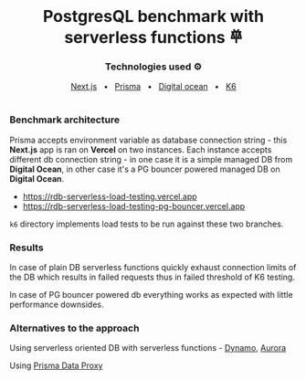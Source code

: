 <br />

<div align="center">
  <h1>PostgresQL benchmark with serverless functions 𐄷</h1>
  <p><h3 align="center">Technologies used ⚙️</h3></p>
  <a href="https://nextjs.org/">Next.js</a>
  <span>&nbsp;&nbsp;•&nbsp;&nbsp;</span>
  <a href="https://www.prisma.io/">Prisma</a>
  <span>&nbsp;&nbsp;•&nbsp;&nbsp;</span>
  <a href="https://www.digitalocean.com/">Digital ocean</a>
  <span>&nbsp;&nbsp;•&nbsp;&nbsp;</span>
  <a href="https://k6.io/">K6</a>
  
</div>

<br />

###  Benchmark architecture

Prisma accepts environment variable as database connection string - this **Next.js** app is ran on **Vercel** on two instances. Each instance accepts different db connection string - in one case it is a simple managed DB from **Digital Ocean**, in other case it's a PG bouncer powered managed DB on **Digital Ocean**.

- https://rdb-serverless-load-testing.vercel.app
- https://rdb-serverless-load-testing-pg-bouncer.vercel.app

`k6` directory implements load tests to be run against these two branches.

### Results

In case of plain DB serverless functions quickly exhaust connection limits of the DB which results in failed requests thus in failed threshold of K6 testing.

In case of PG bouncer powered db everything works as expected with little performance downsides.


### Alternatives to the approach

Using serverless oriented DB with serverless functions - [Dynamo](https://aws.amazon.com/dynamodb/?trk=ps_a134p000006padwAAA&trkCampaign=acq_paid_search_brand&sc_channel=PS&sc_campaign=acquisition_EEM&sc_publisher=Google&sc_category=Database&sc_country=EEM&sc_geo=EMEA&sc_outcome=acq&sc_detail=amazon%20dynamodb&sc_content=DynamoDB_e&sc_matchtype=e&sc_segment=536393757514&sc_medium=ACQ-P|PS-GO|Brand|Desktop|SU|Database|DynamoDB|EEM|EN|Text|xx|EU&s_kwcid=AL!4422!3!536393757514!e!!g!!amazon%20dynamodb&ef_id=Cj0KCQjwtrSLBhCLARIsACh6RmgfQwd-go1m8QLhhVuIJDIzEIXaaMOjjfwqqDa2MVCf7JjAoLgaGHsaAhXJEALw_wcB:G:s&s_kwcid=AL!4422!3!536393757514!e!!g!!amazon%20dynamodb), [Aurora](https://aws.amazon.com/rds/aurora/)

Using [Prisma Data Proxy](https://www.youtube.com/watch?v=iyGZ8JFPgoY)

